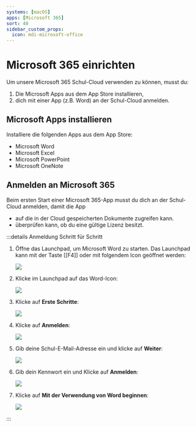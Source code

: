 ```yaml
---
systems: [macOS]
apps: [Microsoft 365]
sort: 40
sidebar_custom_props:
  icon: mdi-microsoft-office
---
```


# Microsoft 365 einrichten



Um unsere Microsoft 365 Schul-Cloud verwenden zu können, musst du:

1. Die Microsoft Apps aus dem App Store installieren,
2. dich mit einer App (z.B. Word) an der Schul-Cloud anmelden.

## Microsoft Apps installieren

Installiere die folgenden Apps aus dem App Store:

- Microsoft Word
- Microsoft Excel
- Microsoft PowerPoint
- Microsoft OneNote

## Anmelden an Microsoft 365

Beim ersten Start einer Microsoft 365-App musst du dich an der Schul-Cloud anmelden, damit die App

- auf die in der Cloud gespeicherten Dokumente zugreifen kann.
- überprüfen kann, ob du eine gültige Lizenz besitzt.

:::details Anmeldung Schritt für Schritt

1. Öffne das Launchpad, um Microsoft Word zu starten. Das Launchpad kann mit der Taste [[F4]] oder mit folgendem Icon geöffnet werden:

    ![](./launchpad-icon.png)

2. Klicke im Launchpad auf das Word-Icon:

    ![](./microsoft-word-icon.png)

3. Klicke auf __Erste Schritte__:

    ![](./office-login-1.png)

4. Klicke auf __Anmelden__:

    ![](./office-login-2.png)

5. Gib deine Schul-E-Mail-Adresse ein und klicke auf __Weiter__:

    ![](./office-login-3.png)

6. Gib dein Kennwort ein und Klicke auf __Anmelden__:

    ![](./office-login-4.png)

7. Klicke auf __Mit der Verwendung von Word beginnen__:

    ![](./office-login-5.png)

:::

[1]: https://portal.office.com/account#home
